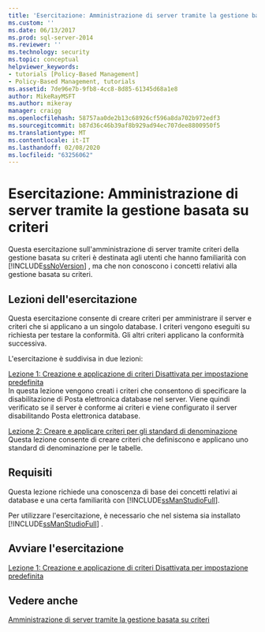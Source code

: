 ```yaml
---
title: 'Esercitazione: Amministrazione di server tramite la gestione basata su criteri | Microsoft Docs'
ms.custom: ''
ms.date: 06/13/2017
ms.prod: sql-server-2014
ms.reviewer: ''
ms.technology: security
ms.topic: conceptual
helpviewer_keywords:
- tutorials [Policy-Based Management]
- Policy-Based Management, tutorials
ms.assetid: 7de96e7b-9fb8-4cc8-8d85-61345d68a1e8
author: MikeRayMSFT
ms.author: mikeray
manager: craigg
ms.openlocfilehash: 58757aa0de2b13c68926cf596a8da702b972edf3
ms.sourcegitcommit: b87d36c46b39af8b929ad94ec707dee8800950f5
ms.translationtype: MT
ms.contentlocale: it-IT
ms.lasthandoff: 02/08/2020
ms.locfileid: "63256062"
---
```

# <a name="tutorial-administering-servers-by-using-policy-based-management"></a>Esercitazione: Amministrazione di server tramite la gestione basata su criteri
  Questa esercitazione sull'amministrazione di server tramite criteri della gestione basata su criteri è destinata agli utenti che hanno familiarità con [!INCLUDE[ssNoVersion](../../includes/ssnoversion-md.md)] , ma che non conoscono i concetti relativi alla gestione basata su criteri.  
  
## <a name="what-you-will-learn"></a>Lezioni dell'esercitazione  
 Questa esercitazione consente di creare criteri per amministrare il server e criteri che si applicano a un singolo database. I criteri vengono eseguiti su richiesta per testare la conformità. Gli altri criteri applicano la conformità successiva.  
  
 L'esercitazione è suddivisa in due lezioni:  
  
 [Lezione 1: Creazione e applicazione di criteri Disattivata per impostazione predefinita](lesson-1-create-and-apply-an-off-by-default-policy.md)  
 In questa lezione vengono creati i criteri che consentono di specificare la disabilitazione di Posta elettronica database nel server. Viene quindi verificato se il server è conforme ai criteri e viene configurato il server disabilitando Posta elettronica database.  
  
 [Lezione 2: Creare e applicare criteri per gli standard di denominazione](lesson-2-create-and-apply-a-naming-standards-policy.md)  
 Questa lezione consente di creare criteri che definiscono e applicano uno standard di denominazione per le tabelle.  
  
## <a name="requirements"></a>Requisiti  
 Questa lezione richiede una conoscenza di base dei concetti relativi ai database e una certa familiarità con [!INCLUDE[ssManStudioFull](../../includes/ssmanstudiofull-md.md)].  
  
 Per utilizzare l'esercitazione, è necessario che nel sistema sia installato [!INCLUDE[ssManStudioFull](../../includes/ssmanstudiofull-md.md)] .  
  
## <a name="start-the-tutorial"></a>Avviare l'esercitazione  
 [Lezione 1: Creazione e applicazione di criteri Disattivata per impostazione predefinita](lesson-1-create-and-apply-an-off-by-default-policy.md)  
  
## <a name="see-also"></a>Vedere anche  
 [Amministrazione di server tramite la gestione basata su criteri](administer-servers-by-using-policy-based-management.md)  
  
  
